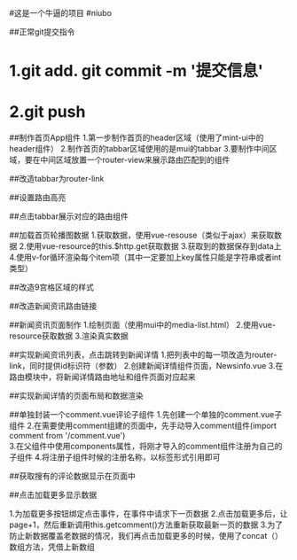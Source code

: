 #这是一个牛逼的项目
#niubo

##正常git提交指令
# 1.git add.  git commit -m '提交信息'
# 2.git push


##制作首页App组件
1.第一步制作首页的header区域（使用了mint-ui中的header组件）
2.制作首页的tabbar区域使用的是mui的tabbar
3.要制作中间区域，要在中间区域放置一个router-view来展示路由匹配到的组件


##改造tabbar为router-link

##设置路由高亮

##点击tabbar展示对应的路由组件


##加载首页轮播图数据
1.获取数据，使用vue-resouse（类似于ajax）来获取数据
2.使用vue-resource的this.$http.get获取数据
3.获取到的数据保存到data上
4.使用v-for循环渲染每个item项（其中一定要加上key属性只能是字符串或者int类型）



##改造9宫格区域的样式


##改造新闻资讯路由链接

##新闻资讯页面制作
1.绘制页面（使用mui中的media-list.html）
2.使用vue-resource获取数据
3.渲染真实数据


##实现新闻资讯列表，点击跳转到新闻详情
1.把列表中的每一项改造为router-link，同时提供id标识符（参数）
2.创建新闻详情组件页面，Newsinfo.vue
3.在路由模块中，将新闻详情路由地址和组件页面对应起来


##实现新闻详情的页面布局和数据渲染


##单独封装一个comment.vue评论子组件
1.先创建一个单独的comment.vue子组件
2.在需要使用comment组建的页面中，先手动导入comment组件(import comment from '/comment.vue')\
3.在父组件中使用components属性，将刚才导入的comment组件注册为自己的子组件
4.将注册子组件时候的注册名称，以标签形式引用即可



##获取搜有的评论数据显示在页面中


##点击加载更多显示数据

1.为加载更多按钮绑定点击事件，在事件中请求下一页数据
2.点击加载更多后，让page+1，然后重新调用this.getcomment()方法重新获取最新一页的数据
3.为了防止新数据覆盖老数据的情况，我们再点击加载更多的时候，使用了concat（）数组方法，凭借上新数组
